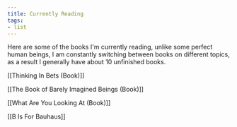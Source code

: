 ```yaml
---
title: Currently Reading
tags: 
- list
---
```










Here are some of the books I'm currently reading, unlike some perfect human beings, I am constantly switching between books on different topics, as a result I generally have about 10 unfinished books.



[[Thinking In Bets (Book)]]



[[The Book of Barely Imagined Beings (Book)]]



[[What Are You Looking At (Book)]]



[[B Is For Bauhaus]]



